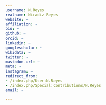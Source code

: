 ```yaml
---
username: N.Reyes
realname: Niradiz Reyes
website: ~
affiliation: ~
bio: ~
github: ~
orcid: ~
linkedin: ~
googlescholar: ~
wikidata: ~
twitter: ~
mastodon-url: ~
meta: ~
instagram: ~
redirect_from:
- /index.php/User:N.Reyes
- /index.php/Special:Contributions/N.Reyes
email: ~

---
```

